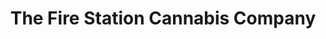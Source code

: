---
title: "The Fire Station Cannabis Company"
url: /harris/the-fire-station-cannabis-company/
shop: Hanf
---